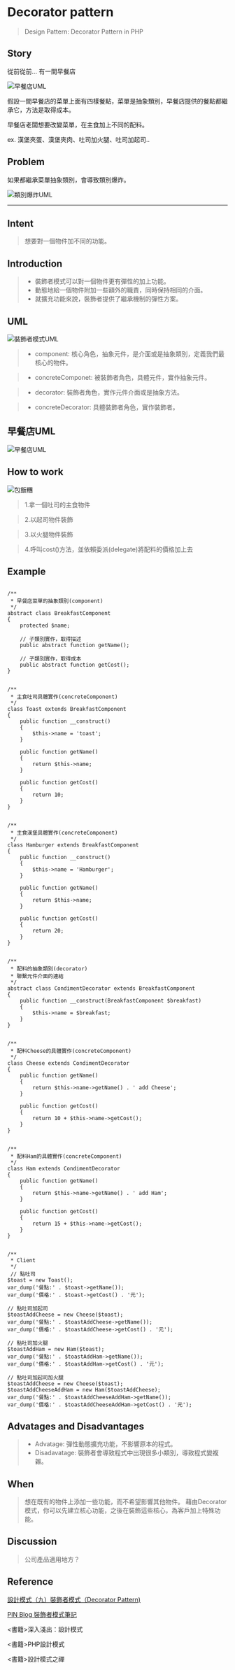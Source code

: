 # Decorator pattern
> Design Pattern: Decorator Pattern in PHP

Story
-------------
從前從前... 有一間早餐店

![早餐店UML](http://i.imgur.com/G3acLZf.png)

假設一間早餐店的菜單上面有四樣餐點，菜單是抽象類別，早餐店提供的餐點都繼承它，方法是取得成本。

早餐店老闆想要改變菜單，在主食加上不同的配料。

ex. 漢堡夾蛋、漢堡夾肉、吐司加火腿、吐司加起司..

Problem
-------------
如果都繼承菜單抽象類別，會導致類別爆炸。

![類別爆炸UML](http://i.imgur.com/9K7desp.png)

***

Intent
-------------
> 想要對一個物件加不同的功能。

Introduction
-------------
> - 裝飾者模式可以對一個物件更有彈性的加上功能。
> - 動態地給一個物件附加一些額外的職責，同時保持相同的介面。
> - 就擴充功能來說，裝飾者提供了繼承機制的彈性方案。

UML
-------------
![裝飾者模式UML](http://i.imgur.com/agdSmRa.png)
> - component: 核心角色，抽象元件，是介面或是抽象類別，定義我們最核心的物件。

> - concreteComponet: 被裝飾者角色，具體元件，實作抽象元件。

> - decorator: 裝飾者角色，實作元件介面或是抽象方法。

> - concreteDecorator: 具體裝飾者角色，實作裝飾者。

早餐店UML
-------------
![早餐店UML](http://i.imgur.com/pGZu6Sl.png)

How to work
-------------
![包飯糰](http://i.imgur.com/tiNUQBE.png)

> 1.拿一個吐司的主食物件

> 2.以起司物件裝飾

> 3.以火腿物件裝飾

> 4.呼叫cost()方法，並依賴委派(delegate)將配料的價格加上去

Example
-------------
<pre><code>
/**
 * 早餐店菜單的抽象類別(component)
 */
abstract class BreakfastComponent
{
    protected $name;

    // 子類別實作，取得描述
    public abstract function getName();

    // 子類別實作，取得成本
    public abstract function getCost();
}
</code></pre>

<pre><code>
/**
 * 主食吐司具體實作(concreteComponent)
 */
class Toast extends BreakfastComponent
{
    public function __construct()
    {
        $this->name = 'toast';
    }

    public function getName()
    {
        return $this->name;
    }

    public function getCost()
    {
        return 10;
    }
}
</code></pre>

<pre><code>
/**
 * 主食漢堡具體實作(concreteComponent)
 */
class Hamburger extends BreakfastComponent
{
    public function __construct()
    {
        $this->name = 'Hamburger';
    }

    public function getName()
    {
        return $this->name;
    }

    public function getCost()
    {
        return 20;
    }
}
</code></pre>

<pre><code>
/**
 * 配料的抽象類別(decorator)
 * 聯繫元件介面的連結
 */
abstract class CondimentDecorator extends BreakfastComponent
{
    public function __construct(BreakfastComponent $breakfast)
    {
        $this->name = $breakfast;
    }
}
</code></pre>

<pre><code>
/**
 * 配料Cheese的具體實作(concreteComponent)
 */
class Cheese extends CondimentDecorator
{
    public function getName()
    {
        return $this->name->getName() . ' add Cheese';
    }

    public function getCost()
    {
        return 10 + $this->name->getCost();
    }
}
</code></pre>

<pre><code>
/**
 * 配料Ham的具體實作(concreteComponent)
 */
class Ham extends CondimentDecorator
{
    public function getName()
    {
        return $this->name->getName() . ' add Ham';
    }

    public function getCost()
    {
        return 15 + $this->name->getCost();
    }
}
</code></pre>

<pre><code>
/**
 * Client
 */
 // 點吐司
$toast = new Toast();
var_dump('餐點:' . $toast->getName());
var_dump('價格:' . $toast->getCost() . '元');

// 點吐司加起司
$toastAddCheese = new Cheese($toast);
var_dump('餐點:' . $toastAddCheese->getName());
var_dump('價格:' . $toastAddCheese->getCost() . '元');

// 點吐司加火腿
$toastAddHam = new Ham($toast);
var_dump('餐點:' . $toastAddHam->getName());
var_dump('價格:' . $toastAddHam->getCost() . '元');

// 點吐司加起司加火腿
$toastAddCheese = new Cheese($toast);
$toastAddCheeseAddHam = new Ham($toastAddCheese);
var_dump('餐點:' . $toastAddCheeseAddHam->getName());
var_dump('價格:' . $toastAddCheeseAddHam->getCost() . '元');
</code></pre>

Advatages and Disadvantages
-------------
> - Advatage:
> 彈性動態擴充功能，不影響原本的程式。
> - Disadavatage:
> 裝飾者會導致程式中出現很多小類別，導致程式變複雜。

When
-------------
> 想在既有的物件上添加一些功能，而不希望影響其他物件。
> 藉由Decorator模式，你可以先建立核心功能，之後在裝飾這些核心，為客戶加上特殊功能。

Discussion
-------------
> 公司產品適用地方？

Reference
-------------
[設計模式（九）裝飾者模式（Decorator Pattern)](http://www.zendei.com/article/6281.html)

[PIN Blog 裝飾者模式筆記](https://dotblogs.com.tw/pin0513/archive/2010/01/04/12779.aspx)

<書籍>深入淺出：設計模式

<書籍>PHP設計模式

<書籍>設計模式之禪





